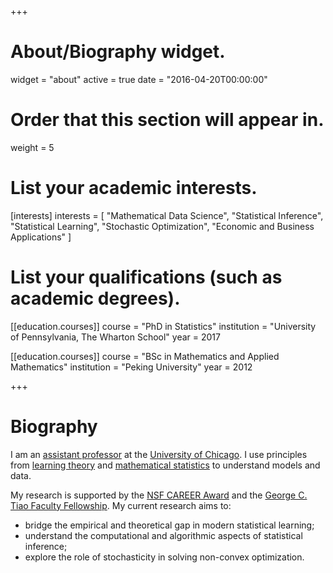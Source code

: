 +++
# About/Biography widget.
widget = "about"
active = true
date = "2016-04-20T00:00:00"

# Order that this section will appear in.
weight = 5

# List your academic interests.
[interests]
  interests = [
    "Mathematical Data Science",
    "Statistical Inference",
    "Statistical Learning",
    "Stochastic Optimization",
    "Economic and Business Applications"
  ]

# List your qualifications (such as academic degrees).
[[education.courses]]
  course = "PhD in Statistics"
  institution = "University of Pennsylvania, The Wharton School"
  year = 2017

[[education.courses]]
  course = "BSc in Mathematics and Applied Mathematics"
  institution = "Peking University"
  year = 2012

+++

# Biography

I am an [assistant professor](https://www.chicagobooth.edu/faculty/directory/l/tengyuan-liang) at the [University of Chicago](https://www.uchicago.edu). I use principles from [learning theory](https://en.wikipedia.org/wiki/Computational_learning_theory) and [mathematical statistics](https://en.wikipedia.org/wiki/Mathematical_statistics) to understand models and data.

My research is supported by the [NSF CAREER Award](https://en.wikipedia.org/wiki/National_Science_Foundation_CAREER_Awards) and the [George C. Tiao Faculty Fellowship](https://www.chicagobooth.edu/faculty/emeriti/george-tiao). My current research aims to:

- bridge the empirical and theoretical gap in modern statistical learning;
- understand the computational and algorithmic aspects of statistical inference;
- explore the role of stochasticity in solving non-convex optimization.

<!-- His CV can be found [here](pdf/Liang-CV.pdf). -->
